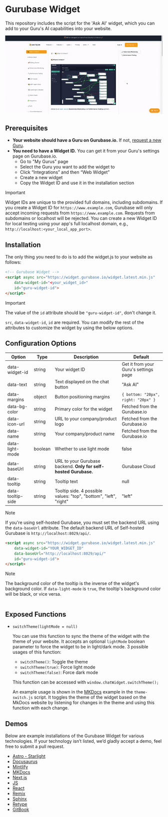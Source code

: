 # Gurubase Widget
This repository includes the script for the 'Ask AI' widget, which you can add to your Guru's AI capabilities into your website.

<p align="center">
  <img src="./assets/widget.gif" alt="widget demo">
</p>

## Prerequisites

- **Your website should have a Guru on Gurubase.io.** If not, [request a new Guru](https://github.com/Gurubase/gurubase?tab=readme-ov-file#how-to-create-a-guru).
- **You need to have a Widget ID.** You can get it from your Guru's settings page on Gurubase.io.
   - Go to "My Gurus" page
   - Select the Guru you want to add the widget to
   - Click “Integrations” and then “Web Widget”
   - Create a new widget
   - Copy the Widget ID and use it in the installation section

> [!IMPORTANT]
> Widget IDs are unique to the provided full domains, including subdomains. If you create a Widget ID for `https://www.example.com`, Gurubase will only accept incoming requests from `https://www.example.com`. Requests from subdomains or localhost will be rejected. You can create a new Widget ID for local testing using your app's full localhost domain, e.g., `http://localhost:<your_local_app_port>`.

## Installation
The only thing you need to do is to add the widget.js to your website as follows:
```html
<!-- Gurubase Widget -->
<script async src="https://widget.gurubase.io/widget.latest.min.js" 
    data-widget-id="<your_widget_id>"
    id="guru-widget-id">
</script>
```

> [!IMPORTANT]
> The value of the `id` attribute should be `"guru-widget-id"`, don't change it.

`src`, `data-widget-id`, `id` are required. You can modify the rest of the attributes to customize the widget by using the below options.

## Configuration Options

| Option | Type | Description | Default |
|--------|------|-------------|---------|
| data-widget-id | string | Your widget ID | Get it from your Guru's settings page |
| data-text | string | Text displayed on the chat button | "Ask AI" |
| data-margins | object | Button positioning margins | `{ bottom: "20px", right: "20px" }` |
| data-bg-color | string | Primary color for the widget | Fetched from the Gurubase.io |
| data-icon-url | string | URL to your company/product logo | Fetched from the Gurubase.io |
| data-name | string | Your company/product name | Fetched from the Gurubase.io |
| data-light-mode | boolean | Whether to use light mode | false |
| data-baseUrl | string | URL to your Gurubase backend. **Only for self-hosted Gurubase.** | Gurubase Cloud |
| data-tooltip | string | Tooltip text | null |
| data-tooltip-side | string | Tooltip side. 4 possible values: "top", "bottom", "left", "right" | "left" |


> [!NOTE]
> If you're using self-hosted Gurubase, you must set the backend URL using the `data-baseUrl` attribute. The default backend URL of Self-hosted Gurubase is `http://localhost:8029/api/`.
> ```html
> <script async src="https://widget.gurubase.io/widget.latest.min.js" 
>     data-widget-id="YOUR_WIDGET_ID"
>     data-baseUrl="http://localhost:8029/api/"
>     id="guru-widget-id">
> </script>
> ```

> [!NOTE]
> The background color of the tooltip is the inverse of the widget's background color. If `data-light-mode` is `true`, the tooltip's background color will be black, or vice versa.
> ```

## Exposed Functions

- `switchTheme(lightMode = null)`
  
  You can use this function to sync the theme of the widget with the theme of your website. It accepts an optional `lightMode` boolean parameter to force the widget to be in light/dark mode. 3 possible usages of this function:
  - `switchTheme()`: Toggle the theme
  - `switchTheme(true)`: Force light mode
  - `switchTheme(false)`: Force dark mode
  
  This function can be accessed with `window.chatWidget.switchTheme();`

  An example usage is shown in the [MKDocs](https://github.com/Gurubase/gurubase-widget/tree/master/examples/mkdocs/docs/js/theme-switch.js) example in the `theme-switch.js` script. It toggles the theme of the widget based on the MkDocs website by listening for changes in the theme and using this function with each change. 

## Demos
Below are example installations of the Gurubase Widget for various technologies. If your technology isn’t listed, we’d gladly accept a demo, feel free to submit a pull request.

- [Astro - Starlight](https://github.com/Gurubase/gurubase-widget/tree/master/examples/astro-starlight)
- [Docusaurus](https://github.com/Gurubase/gurubase-widget/tree/master/examples/docusaurus)
- [Mintlify](https://github.com/Gurubase/gurubase-widget/tree/master/examples/mintlify)
- [MKDocs](https://github.com/Gurubase/gurubase-widget/tree/master/examples/mkdocs)
- [Next.js](https://github.com/Gurubase/gurubase-widget/tree/master/examples/nextjs)
- [JS](https://github.com/Gurubase/gurubase-widget/tree/master/examples/pure_js)
- [React](https://github.com/Gurubase/gurubase-widget/tree/master/examples/react_app)
- [Remix](https://github.com/Gurubase/gurubase-widget/tree/master/examples/remix)
- [Sphinx](https://github.com/Gurubase/gurubase-widget/tree/master/examples/sphinx)
- [Retype](https://github.com/Gurubase/gurubase-widget/tree/master/examples/retype)
- [GitBook](https://www.gitbook.com/integrations/gurubase)